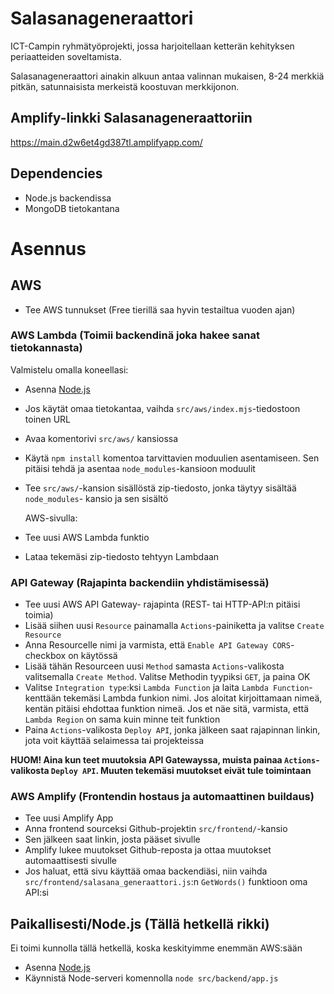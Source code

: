 # Salasanageneraattori

ICT-Campin ryhmätyöprojekti, jossa harjoitellaan ketterän kehityksen periaatteiden soveltamista.

Salasanageneraattori ainakin alkuun antaa valinnan mukaisen, 8-24 merkkiä pitkän, satunnaisista merkeistä koostuvan merkkijonon.

## Amplify-linkki Salasanageneraattoriin

https://main.d2w6et4gd387tl.amplifyapp.com/

## Dependencies

- Node.js backendissa
- MongoDB tietokantana

# Asennus

## AWS

- Tee AWS tunnukset (Free tierillä saa hyvin testailtua vuoden ajan)

### AWS Lambda (Toimii backendinä joka hakee sanat tietokannasta)

Valmistelu omalla koneellasi:

- Asenna [Node.js](https://nodejs.org/en)
- Jos käytät omaa tietokantaa, vaihda `src/aws/index.mjs`-tiedostoon toinen URL
- Avaa komentorivi `src/aws/` kansiossa
- Käytä `npm install` komentoa tarvittavien moduulien asentamiseen. Sen pitäisi tehdä ja asentaa `node_modules`-kansioon moduulit
- Tee `src/aws/`-kansion sisällöstä zip-tiedosto, jonka täytyy sisältää `node_modules`- kansio ja sen sisältö

  AWS-sivulla:

- Tee uusi AWS Lambda funktio
- Lataa tekemäsi zip-tiedosto tehtyyn Lambdaan

### API Gateway (Rajapinta backendiin yhdistämisessä)

- Tee uusi AWS API Gateway- rajapinta (REST- tai HTTP-API:n pitäisi toimia)
- Lisää siihen uusi `Resource` painamalla `Actions`-painiketta ja valitse `Create Resource`
- Anna Resourcelle nimi ja varmista, että `Enable API Gateway CORS`-checkbox on käytössä
- Lisää tähän Resourceen uusi `Method` samasta `Actions`-valikosta valitsemalla `Create Method`. Valitse Methodin tyypiksi `GET`, ja paina OK
- Valitse `Integration type`:ksi `Lambda Function` ja laita `Lambda Function`-kenttään tekemäsi Lambda funkion nimi. Jos aloitat kirjoittamaan nimeä, kentän pitäisi ehdottaa funktion nimeä. Jos et näe sitä, varmista, että `Lambda Region` on sama kuin minne teit funktion
- Paina `Actions`-valikosta `Deploy API`, jonka jälkeen saat rajapinnan linkin, jota voit käyttää selaimessa tai projekteissa

**HUOM! Aina kun teet muutoksia API Gatewayssa, muista painaa `Actions`-valikosta `Deploy API`. Muuten tekemäsi muutokset eivät tule toimintaan**

### AWS Amplify (Frontendin hostaus ja automaattinen buildaus)

- Tee uusi Amplify App
- Anna frontend sourceksi Github-projektin `src/frontend/`-kansio
- Sen jälkeen saat linkin, josta pääset sivulle
- Amplify lukee muutokset Github-reposta ja ottaa muutokset automaattisesti sivulle
- Jos haluat, että sivu käyttää omaa backendiäsi, niin vaihda `src/frontend/salasana_generaattori.js`:n `GetWords()` funktioon oma API:si

## Paikallisesti/Node.js (Tällä hetkellä rikki)

Ei toimi kunnolla tällä hetkellä, koska keskityimme enemmän AWS:sään

- Asenna [Node.js](https://nodejs.org/en)
- Käynnistä Node-serveri komennolla `node src/backend/app.js`
